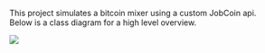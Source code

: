 This project simulates a bitcoin mixer using a custom JobCoin api.</br>
Below is a class diagram for a high level overview.

<image src='jobcoin.png'/>